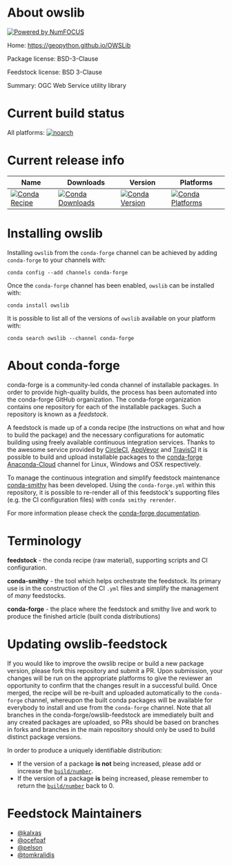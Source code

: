 About owslib
============

[![Powered by NumFOCUS](https://img.shields.io/badge/powered%20by-NumFOCUS-orange.svg?style=flat&colorA=E1523D&colorB=007D8A)](http://numfocus.org)

Home: https://geopython.github.io/OWSLib

Package license: BSD-3-Clause

Feedstock license: BSD 3-Clause

Summary: OGC Web Service utility library



Current build status
====================

All platforms:
[![noarch](https://img.shields.io/circleci/project/github/conda-forge/owslib-feedstock/master.svg?label=noarch)](https://circleci.com/gh/conda-forge/owslib-feedstock)

Current release info
====================

| Name | Downloads | Version | Platforms |
| --- | --- | --- | --- |
| [![Conda Recipe](https://img.shields.io/badge/recipe-owslib-green.svg)](https://anaconda.org/conda-forge/owslib) | [![Conda Downloads](https://img.shields.io/conda/dn/conda-forge/owslib.svg)](https://anaconda.org/conda-forge/owslib) | [![Conda Version](https://img.shields.io/conda/vn/conda-forge/owslib.svg)](https://anaconda.org/conda-forge/owslib) | [![Conda Platforms](https://img.shields.io/conda/pn/conda-forge/owslib.svg)](https://anaconda.org/conda-forge/owslib) |

Installing owslib
=================

Installing `owslib` from the `conda-forge` channel can be achieved by adding `conda-forge` to your channels with:

```
conda config --add channels conda-forge
```

Once the `conda-forge` channel has been enabled, `owslib` can be installed with:

```
conda install owslib
```

It is possible to list all of the versions of `owslib` available on your platform with:

```
conda search owslib --channel conda-forge
```


About conda-forge
=================

conda-forge is a community-led conda channel of installable packages.
In order to provide high-quality builds, the process has been automated into the
conda-forge GitHub organization. The conda-forge organization contains one repository
for each of the installable packages. Such a repository is known as a *feedstock*.

A feedstock is made up of a conda recipe (the instructions on what and how to build
the package) and the necessary configurations for automatic building using freely
available continuous integration services. Thanks to the awesome service provided by
[CircleCI](https://circleci.com/), [AppVeyor](https://www.appveyor.com/)
and [TravisCI](https://travis-ci.org/) it is possible to build and upload installable
packages to the [conda-forge](https://anaconda.org/conda-forge)
[Anaconda-Cloud](https://anaconda.org/) channel for Linux, Windows and OSX respectively.

To manage the continuous integration and simplify feedstock maintenance
[conda-smithy](https://github.com/conda-forge/conda-smithy) has been developed.
Using the ``conda-forge.yml`` within this repository, it is possible to re-render all of
this feedstock's supporting files (e.g. the CI configuration files) with ``conda smithy rerender``.

For more information please check the [conda-forge documentation](https://conda-forge.org/docs/).

Terminology
===========

**feedstock** - the conda recipe (raw material), supporting scripts and CI configuration.

**conda-smithy** - the tool which helps orchestrate the feedstock.
                   Its primary use is in the construction of the CI ``.yml`` files
                   and simplify the management of *many* feedstocks.

**conda-forge** - the place where the feedstock and smithy live and work to
                  produce the finished article (built conda distributions)


Updating owslib-feedstock
=========================

If you would like to improve the owslib recipe or build a new
package version, please fork this repository and submit a PR. Upon submission,
your changes will be run on the appropriate platforms to give the reviewer an
opportunity to confirm that the changes result in a successful build. Once
merged, the recipe will be re-built and uploaded automatically to the
`conda-forge` channel, whereupon the built conda packages will be available for
everybody to install and use from the `conda-forge` channel.
Note that all branches in the conda-forge/owslib-feedstock are
immediately built and any created packages are uploaded, so PRs should be based
on branches in forks and branches in the main repository should only be used to
build distinct package versions.

In order to produce a uniquely identifiable distribution:
 * If the version of a package **is not** being increased, please add or increase
   the [``build/number``](https://conda.io/docs/user-guide/tasks/build-packages/define-metadata.html#build-number-and-string).
 * If the version of a package **is** being increased, please remember to return
   the [``build/number``](https://conda.io/docs/user-guide/tasks/build-packages/define-metadata.html#build-number-and-string)
   back to 0.

Feedstock Maintainers
=====================

* [@kalxas](https://github.com/kalxas/)
* [@ocefpaf](https://github.com/ocefpaf/)
* [@pelson](https://github.com/pelson/)
* [@tomkralidis](https://github.com/tomkralidis/)


